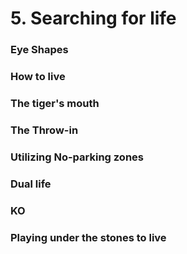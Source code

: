 # 5. Searching for life

### Eye Shapes

### How to live

### The tiger's mouth

### The Throw-in

### Utilizing No-parking zones

### Dual life

### KO

### Playing under the stones to live

